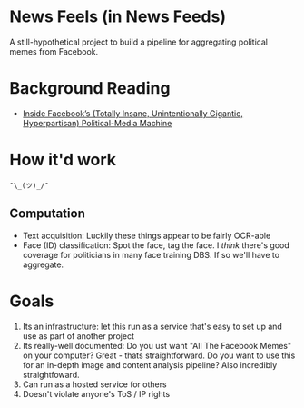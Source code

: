 News Feels (in News Feeds)
=======================

A still-hypothetical project to build a pipeline for aggregating political memes from Facebook.

# Background Reading
* [Inside Facebook’s (Totally Insane, Unintentionally Gigantic, Hyperpartisan) Political-Media Machine](http://www.nytimes.com/2016/08/28/magazine/inside-facebooks-totally-insane-unintentionally-gigantic-hyperpartisan-political-media-machine.html)

# How it'd work
`¯\_(ツ)_/¯`

## Computation
* Text acquisition: Luckily these things appear to be fairly OCR-able
* Face (ID) classification: Spot the face, tag the face. I _think_ there's good coverage for politicians in many face training DBS. If so we'll have to aggregate.

# Goals
1. Its an infrastructure: let this run as a service that's easy to set up and use as part of another project
2. Its really-well documented: Do you ust want "All The Facebook Memes" on your computer? Great - thats straightforward. Do you want to use this for an in-depth image and content analysis pipeline? Also incredibly straightfoward.
3. Can run as a hosted service for others
4. Doesn't violate anyone's ToS / IP rights

